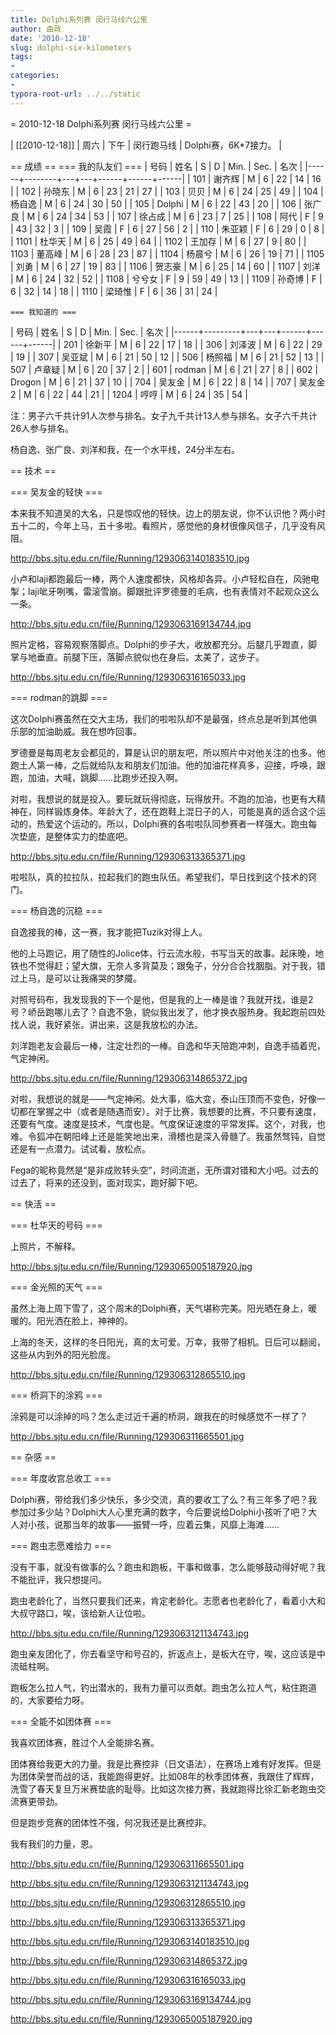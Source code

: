 ```yaml
---
title: Dolphi系列赛 闵行马线六公里
author: 曲政
date: '2010-12-18'
slug: dolphi-six-kilometers
tags:
- 
categories:
- 
typora-root-url: ../../static
---
```


= 2010-12-18 Dolphi系列赛 闵行马线六公里 =

| [[2010-12-18]] | 周六 | 下午 | 闵行跑马线 | Dolphi赛，6K*7接力。 |

== 成绩 ==
	=== 我的队友们 ===
| 号码 | 姓名   | S | D | Min. | Sec. | 名次 |
|------+--------+---+---+------+------+------|
| 101  | 谢齐辉 | M | 6 | 22   | 14   | 16   |
| 102  | 孙晓东 | M | 6 | 23   | 21   | 27   |
| 103  | 贝贝   | M | 6 | 24   | 25   | 49   |
| 104  | 杨自逸 | M | 6 | 24   | 30   | 50   |
| 105  | Dolphi | M | 6 | 22   | 43   | 20   |
| 106  | 张广良 | M | 6 | 24   | 34   | 53   |
| 107  | 徐占成 | M | 6 | 23   | 7    | 25   |
| 108  | 阿代   | F | 9 | 43   | 32   | 3    |
| 109  | 吴霞   | F | 6 | 27   | 56   | 2    |
| 110  | 朱亚颖 | F | 6 | 29   | 0    | 8    |
| 1101 | 杜华天 | M | 6 | 25   | 49   | 64   |
| 1102 | 王加存 | M | 6 | 27   | 9    | 80   |
| 1103 | 董高峰 | M | 6 | 28   | 23   | 87   |
| 1104 | 杨晨兮 | M | 6 | 26   | 19   | 71   |
| 1105 | 刘勇   | M | 6 | 27   | 19   | 83   |
| 1106 | 贺志豪 | M | 6 | 25   | 14   | 60   |
| 1107 | 刘洋   | M | 6 | 24   | 32   | 52   |
| 1108 | 兮兮女 | F | 9 | 59   | 49   | 13   |
| 1109 | 孙奇博 | F | 6 | 32   | 14   | 18   |
| 1110 | 梁琦惟 | F | 6 | 36   | 31   | 24   |

	=== 我知道的 ===
| 号码 | 姓名    | S | D | Min. | Sec. | 名次 |
|------+---------+---+---+------+------+------|
| 201  | 徐新平  | M | 6 | 22   | 17   | 18   |
| 306  | 刘泽波  | M | 6 | 22   | 29   | 19   |
| 307  | 吴亚斌  | M | 6 | 21   | 50   | 12   |
| 506  | 杨照福  | M | 6 | 21   | 52   | 13   |
| 507  | 卢章疑  | M | 6 | 20   | 37   | 2    |
| 601  | rodman  | M | 6 | 21   | 27   | 8    |
| 602  | Drogon  | M | 6 | 21   | 37   | 10   |
| 704  | 吴友金  | M | 6 | 22   | 8    | 14   |
| 707  | 吴友金2 | M | 6 | 22   | 44   | 21   |
| 1204 | 哼哼    | M | 6 | 24   | 35   | 54   |

注：男子六千共计91人次参与排名。女子九千共计13人参与排名。女子六千共计26人参与排名。

杨自逸、张广良、刘洋和我，在一个水平线，24分半左右。

== 技术 ==

=== 吴友金的轻快 ===

本来我不知道吴的大名，只是惊叹他的轻快。边上的朋友说，你不认识他？两小时五十二的，今年上马，五十多啦。看照片，感觉他的身材很像风信子，几乎没有风阻。

http://bbs.sjtu.edu.cn/file/Running/1293063140183510.jpg 

小卢和laji都跑最后一棒，两个人速度都快，风格却各异。小卢轻松自在，风驰电掣；laji呲牙咧嘴，雷滚雪崩。脚跟批评罗德曼的毛病，也有表情对不起观众这么一条。

http://bbs.sjtu.edu.cn/file/Running/1293063169134744.jpg 

照片定格，容易观察落脚点。Dolphi的步子大，收放都充分。后腿几乎蹬直，脚掌与地垂直。前腿下压，落脚点貌似也在身后。太美了，这步子。

http://bbs.sjtu.edu.cn/file/Running/129306316165033.jpg 

=== rodman的跳脚 ===

这次Dolphi赛虽然在交大主场，我们的啦啦队却不是最强，终点总是听到其他俱乐部的加油助威。我在想咋回事。

罗德曼是每周老友会都见的，算是认识的朋友吧，所以照片中对他关注的也多。他跑土人第一棒，之后就给队友和朋友们加油。他的加油花样真多，迎接，呼唤，跟跑，加油，大喊，跳脚……比跑步还投入啊。

对啦，我想说的就是投入。要玩就玩得彻底，玩得放开。不跑的加油，也更有大精神在，同样锻炼身体。年龄大了，还在跑鞋上混日子的人，可能是真的适合这个运动的，热爱这个运动的。所以，Dolphi赛的各啦啦队同参赛者一样强大。跑虫每次垫底，是整体实力的垫底吧。

http://bbs.sjtu.edu.cn/file/Running/129306313365371.jpg 

啦啦队，真的拉拉队，拉起我们的跑虫队伍。希望我们，早日找到这个技术的窍门。

=== 杨自逸的沉稳 ===

自逸接我的棒，这一赛，我才能把Tuzik对得上人。

他的上马跑记，用了随性的Jolice体，行云流水般，书写当天的故事。起床晚，地铁也不觉得赶；望大旗，无奈人多背莫及；跟兔子，分分合合找胭脂。对于我，错过上马，是可以让我痛哭的梦魇。

对照号码布，我发现我的下一个是他，但是我的上一棒是谁？我就开找，谁是2号？峤岳跑哪儿去了？自逸不急，貌似我出发了，他才换衣服热身。我起跑前四处找人说，我好紧张。讲出来，这是我放松的办法。

刘洋跑老友会最后一棒，注定壮烈的一棒。自逸和华天陪跑冲刺，自逸手插着兜，气定神闲。

http://bbs.sjtu.edu.cn/file/Running/129306314865372.jpg 

对啦，我想说的就是——气定神闲。处大事，临大变，泰山压顶而不变色，好像一切都在掌握之中（或者是随遇而安）。对于比赛，我想要的比赛，不只要有速度，还要有气度。速度是技术，气度也是。气度保证速度的平常发挥。这个，对我，也难。令狐冲在朝阳峰上还是能笑地出来，滑稽也是深入骨髓了。我虽然驽钝，自觉还是有一点潜力。试试看，放松点。

Fega的昵称竟然是“是非成败转头空”，时间流逝，无所谓对错和大小吧。过去的过去了，将来的还没到，面对现实，跑好脚下吧。

== 快活 ==

=== 杜华天的号码 ===

上照片，不解释。

http://bbs.sjtu.edu.cn/file/Running/1293065005187920.jpg 

=== 金光照的天气 ===

虽然上海上周下雪了，这个周末的Dolphi赛，天气堪称完美。阳光晒在身上，暖暖的。阳光洒在脸上，神神的。

上海的冬天，这样的冬日阳光，真的太可爱。万幸，我带了相机。日后可以翻阅，这些从内到外的阳光脸庞。

http://bbs.sjtu.edu.cn/file/Running/129306312865510.jpg 

=== 桥洞下的涂鸦 ===

涂鸦是可以涂掉的吗？怎么走过近千遍的桥洞，跟我在的时候感觉不一样了？

http://bbs.sjtu.edu.cn/file/Running/129306311665501.jpg 


== 杂感 ==

=== 年度收宫总收工 ===

Dolphi赛，带给我们多少快乐，多少交流，真的要收工了么？有三年多了吧？我参加过多少站？Dolphi大人心里充满的数字，今后要说给Dolphi小孩听了吧？大人对小孩，说那当年的故事——振臂一呼，应着云集，风靡上海滩……

=== 跑虫志愿难给力 ===

没有干事，就没有做事的么？跑虫和跑板，干事和做事，怎么能够鼓动得好呢？我不能批评，我只想提问。

跑虫老龄化了，当然只要我们还来，肯定老龄化。志愿者也老龄化了，看着小大和大叔守路口，唉，该给新人让位啦。

http://bbs.sjtu.edu.cn/file/Running/1293063121134743.jpg 

跑虫亲友团化了，你去看坚守和号召的，折返点上，是板大在守，唉，这应该是中流砥柱啊。

跑板怎么拉人气，钓出潜水的，我有力量可以贡献。跑虫怎么拉人气，粘住跑道的，大家要给力呀。

=== 全能不如团体赛 ===

我喜欢团体赛，胜过个人全能排名赛。

团体赛给我更大的力量。我是比赛控非（日文语法），在赛场上难有好发挥。但是为团体荣誉而战的话，我能跑得更好。比如08年的秋季团体赛，我跟住了辉辉，洗雪了春天复旦万米赛垫底的耻辱。比如这次接力赛，我就跑得比徐汇新老跑虫交流赛更带劲。

但是跑步竞赛的团体性不强，何况我还是比赛控非。

我有我们的力量，恩。

http://bbs.sjtu.edu.cn/file/Running/129306311665501.jpg 

http://bbs.sjtu.edu.cn/file/Running/1293063121134743.jpg 

http://bbs.sjtu.edu.cn/file/Running/129306312865510.jpg 

http://bbs.sjtu.edu.cn/file/Running/129306313365371.jpg 

http://bbs.sjtu.edu.cn/file/Running/1293063140183510.jpg 

http://bbs.sjtu.edu.cn/file/Running/129306314865372.jpg 

http://bbs.sjtu.edu.cn/file/Running/129306316165033.jpg 

http://bbs.sjtu.edu.cn/file/Running/1293063169134744.jpg 

http://bbs.sjtu.edu.cn/file/Running/1293065005187920.jpg 
